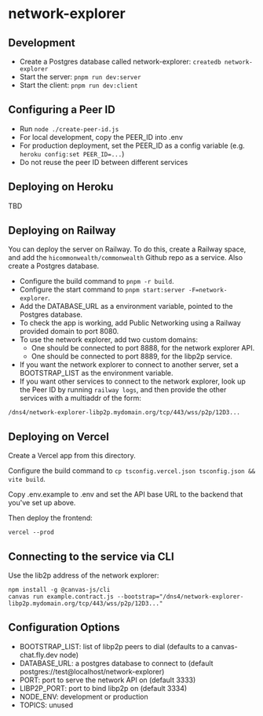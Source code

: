 # network-explorer

## Development

* Create a Postgres database called network-explorer: `createdb network-explorer`
* Start the server: `pnpm run dev:server`
* Start the client: `pnpm run dev:client`

## Configuring a Peer ID

* Run `node ./create-peer-id.js`
* For local development, copy the PEER_ID into .env
* For production deployment, set the PEER_ID as a config variable (e.g. `heroku config:set PEER_ID=...`)
* Do not reuse the peer ID between different services

## Deploying on Heroku

TBD

## Deploying on Railway

You can deploy the server on Railway. To do this, create a Railway space, and add the
`hicommonwealth/commonwealth` Github repo as a service. Also create a Postgres database.

- Configure the build command to `pnpm -r build`.
- Configure the start command to `pnpm start:server -F=network-explorer`.
- Add the DATABASE_URL as a environment variable, pointed to the Postgres database.
- To check the app is working, add Public Networking using a Railway provided domain to port 8080.
- To use the network explorer, add two custom domains:
  - One should be connected to port 8888, for the network explorer API.
  - One should be connected to port 8889, for the libp2p service.
- If you want the network explorer to connect to another server, set a BOOTSTRAP_LIST as the environment variable.
- If you want other services to connect to the network explorer, look up the Peer ID by running `railway logs`,
  and then provide the other services with a multiaddr of the form:

```
/dns4/network-explorer-libp2p.mydomain.org/tcp/443/wss/p2p/12D3...
```

## Deploying on Vercel

Create a Vercel app from this directory.

Configure the build command to `cp tsconfig.vercel.json tsconfig.json && vite build`.

Copy .env.example to .env and set the API base URL to the backend that you've set up above.

Then deploy the frontend:

```
vercel --prod
```

## Connecting to the service via CLI

Use the lib2p address of the network explorer:

```
npm install -g @canvas-js/cli
canvas run example.contract.js --bootstrap="/dns4/network-explorer-libp2p.mydomain.org/tcp/443/wss/p2p/12D3..."
```

## Configuration Options

- BOOTSTRAP_LIST: list of libp2p peers to dial (defaults to a canvas-chat.fly.dev node)
- DATABASE_URL: a postgres database to connect to (default postgres://test@localhost/network-explorer)
- PORT: port to serve the network API on (default 3333)
- LIBP2P_PORT: port to bind libp2p on (default 3334)
- NODE_ENV: development or production
- TOPICS: unused
